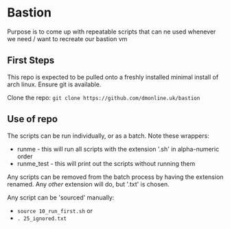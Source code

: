 # Bastion

Purpose is to come up with repeatable scripts that can ne used
whenever we need / want to recreate our bastion vm

## First Steps

This repo is expected to be pulled onto a freshly installed minimal
install of arch linux. Ensure git is available.

Clone the repo:
`git clone https://github.com/dmonline.uk/bastion`

## Use of repo

The scripts can be run individually, or as a batch. Note these wrappers:

* runme - this will run all scripts with the extension '.sh' in alpha-numeric order
* runme_test - this will print out the scripts without running them

Any scripts can be removed from the batch process by having the extension renamed.
Any _other_ extension will do, but '.txt' is chosen.

Any script can be 'sourced' manually:

* `source 10_run_first.sh`
or
* `. 25_ignored.txt`


